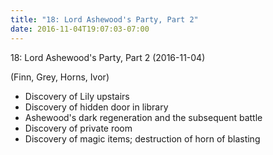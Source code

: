 ```yaml
---
title: "18: Lord Ashewood's Party, Part 2"
date: 2016-11-04T19:07:03-07:00
---
```


18: Lord Ashewood's Party, Part 2 (2016-11-04)

(Finn, Grey, Horns, Ivor)

- Discovery of Lily upstairs
- Discovery of hidden door in library
- Ashewood's dark regeneration and the subsequent battle
- Discovery of private room
- Discovery of magic items; destruction of horn of blasting
